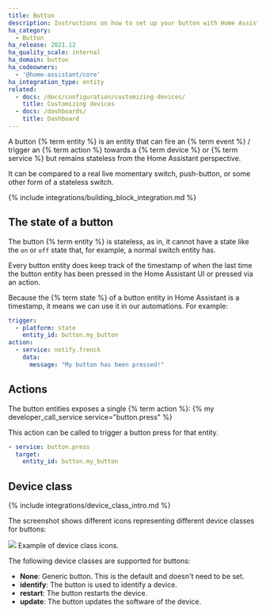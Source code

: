 ```yaml
---
title: Button
description: Instructions on how to set up your button with Home Assistant.
ha_category:
  - Button
ha_release: 2021.12
ha_quality_scale: internal
ha_domain: button
ha_codeowners:
  - '@home-assistant/core'
ha_integration_type: entity
related:
  - docs: /docs/configuration/customizing-devices/
    title: Customizing devices
  - docs: /dashboards/
    title: Dashboard
---
```


A button {% term entity %} is an entity that can fire an {% term event %} / trigger an {% term action %} towards
a {% term device %} or {% term service %} but remains stateless from the Home Assistant perspective.

It can be compared to a real live momentary switch, push-button, or some other
form of a stateless switch.

{% include integrations/building_block_integration.md %}

## The state of a button

The button {% term entity %} is stateless, as in, it cannot have a state like the `on` or
`off` state that, for example, a normal switch entity has.

Every button entity does keep track of the timestamp of when the last time
the button entity has been pressed in the Home Assistant UI or pressed via
an action.

Because the {% term state %} of a button entity in Home Assistant is a timestamp, it
means we can use it in our automations. For example:

```yaml
trigger:
  - platform: state
    entity_id: button.my_button
action:
  - service: notify.frenck
    data:
      message: "My button has been pressed!"
```

## Actions

The button entities exposes a single {% term action %}: {% my developer_call_service service="button.press" %}

This action can be called to trigger a button press for that entity.

```yaml
- service: button.press
  target:
    entity_id: button.my_button
```

## Device class

{% include integrations/device_class_intro.md %}

The screenshot shows different icons representing different device classes for buttons:

<p class='img'>
<img src='/images/screenshots/button_classes_icons.png' />
Example of device class icons.
</p>

The following device classes are supported for buttons:

- **None**: Generic button. This is the default and doesn't need to be set.
- **identify**: The button is used to identify a device.
- **restart**: The button restarts the device.
- **update**: The button updates the software of the device.
